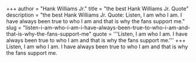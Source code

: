 +++
author = "Hank Williams Jr."
title = "the best Hank Williams Jr. Quote"
description = "the best Hank Williams Jr. Quote: Listen, I am who I am. I have always been true to who I am and that is why the fans support me."
slug = "listen-i-am-who-i-am-i-have-always-been-true-to-who-i-am-and-that-is-why-the-fans-support-me"
quote = '''Listen, I am who I am. I have always been true to who I am and that is why the fans support me.'''
+++
Listen, I am who I am. I have always been true to who I am and that is why the fans support me.
